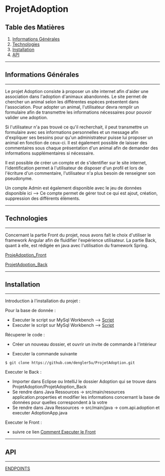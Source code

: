 # ProjetAdoption

## Table des Matières
1. [Informations Générales](#informations-générales)
2. [Technologies](#technologies)
3. [Installation](#installation)
4. [API](#api)

***

## Informations Générales
***

Le projet Adoption consiste à proposer un site internet afin d'aider une association dans l'adoption d'animaux abandonnés.
Le site permet de chercher un animal selon les différentes espèces présentent dans l'association. Pour adopter un animal, l'utilisateur devra remplir un formulaire afin de transmettre les informations nécessaires pour pouvoir valider une adoption.

Si l'utilisateur n'a pas trouvé ce qu'il recherchait, il peut transmettre un formulaire avec ses informations personnelles et un message afin d'expliquer ses besoins pour qu'un administrateur puisse lui proposer un animal en fonction de ceux-ci.
Il est également possible de laisser des commentaires sous chaque présentation d'un animal afin de demander des informations supplémentaires si nécessaire.

Il est possible de créer un compte et de s'identifier sur le site internet, l'identification permet à l'utilisateur de disposer d'un profil et lors de l'écriture d'un commentaire, l'utilisateur n'a plus besoin de renseigner son pseudonyme.

Un compte Admin est également disponible avec le jeu de données disponible ici -->
Ce compte permet de gérer tout ce qui est ajout, création, suppression des différents élèments. 

***
## Technologies
***

Concernant la partie Front du projet, nous avons fait le choix d'utiliser le framework Angular afin de fluidifier l'expérience utilisateur. La partie Back, quant à elle, est rédigée en java avec l'utilisation du framework Spring.

[ProjeAdoption_Front](https://github.com/dengler5u/ProjetAdoption/tree/main/ProjetAdoption_Front)

[ProjetAdoption_Back](https://github.com/dengler5u/ProjetAdoption/tree/main/ProjetAdoption_Back)

***
## Installation
***

Introduction à l'installation du projet :

Pour la base de donnée :

* Executer le script sur MySql Workbench --> [Script](https://github.com/dengler5u/ProjetAdoption/blob/main/ScriptBdd.sql)
* Executer le script sur MySql Workbench --> [Script](https://github.com/dengler5u/ProjetAdoption/blob/main/DataScript.sql)

Récuperer le code :

* Créer un nouveau dossier, et ouvrir un invite de commande à l'intérieur

* Executer la commande suivante
```
$ git clone https://github.com/dengler5u/ProjetAdoption.git
```
Executer le Back :

* Importer dans Eclipse ou IntelliJ le dossier Adoption qui se trouve dans ProjetAdoption/ProjetAdoption_Back
* Se rendre dans Java Ressources -> src/main/resources application.properties et modifier les informations concernant la base de données pour quelles correspondent à la votre 
* Se rendre dans Java Ressources -> src/main/java -> com.api.adoption et executer AdoptionApp.java

Executer le Front :

* suivre ce lien [Comment Executer le Front](https://github.com/dengler5u/ProjetAdoption/tree/main/ProjetAdoption_Front#readme)

***
## API
***

[ENDPOINTS](https://github.com/dengler5u/ProjetAdoption/tree/main/ProjetAdoption_Back#readme)
